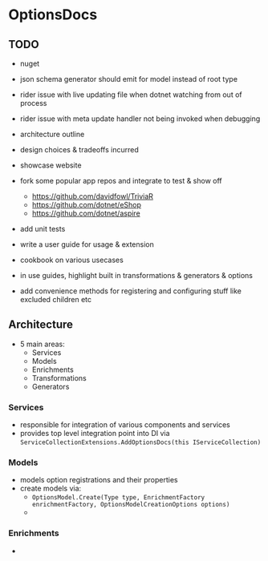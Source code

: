 # OptionsDocs

## TODO

- nuget

- json schema generator should emit for model instead of root type

- rider issue with live updating file when dotnet watching from out of process
- rider issue with meta update handler not being invoked when debugging

- architecture outline
- design choices & tradeoffs incurred
- showcase website
- fork some popular app repos and integrate to test & show off
    - https://github.com/davidfowl/TriviaR
    - https://github.com/dotnet/eShop
    - https://github.com/dotnet/aspire
- add unit tests
- write a user guide for usage & extension
- cookbook on various usecases
- in use guides, highlight built in transformations & generators & options

- add convenience methods for registering and configuring stuff like excluded children etc

## Architecture

- 5 main areas:
    - Services
    - Models
    - Enrichments
    - Transformations
    - Generators

### Services

- responsible for integration of various components and services
- provides top level integration point into DI via `ServiceCollectionExtensions.AddOptionsDocs(this IServiceCollection)`

### Models

- models option registrations and their properties
- create models via:
    - `OptionsModel.Create(Type type, EnrichmentFactory enrichmentFactory, OptionsModelCreationOptions options)`
    -

### Enrichments

-
